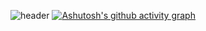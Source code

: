 ![header](https://capsule-render.vercel.app/api?type=waving&height=200&color=auto&text=HI👋%20I%20AM%20JIWON!&fontSize=40&animation=twinkling)
[![Ashutosh's github activity graph](https://github-readme-activity-graph.cyclic.app/graph?username=ki-ottl&theme=github-compact)](https://github.com/ashutosh00710/github-readme-activity-graph)


<!--
**ki-ottl/ki-ottl** is a ✨ _special_ ✨ repository because its `README.md` (this file) appears on your GitHub profile.

Here are some ideas to get you started:

- 🔭 I’m currently working on ...
- 🌱 I’m currently learning ...
- 👯 I’m looking to collaborate on ...
- 🤔 I’m looking for help with ...
- 💬 Ask me about ...
- 📫 How to reach me: ...
- 😄 Pronouns: ...
- ⚡ Fun fact: ...
-->
